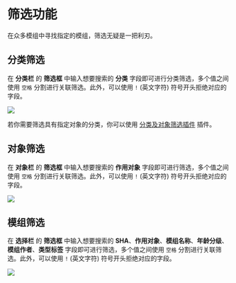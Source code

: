 # 筛选功能

在众多模组中寻找指定的模组，筛选无疑是一把利刃。

## 分类筛选

在 **分类栏** 的 **筛选框** 中输入想要搜索的 **分类** 字段即可进行分类筛选，多个值之间使用 `空格` 分割进行关联筛选。此外，可以使用 `!` (英文字符) 符号开头拒绝对应的字段。

![](/static/image/2863681a.png)

若你需要筛选具有指定对象的分类，你可以使用 [分类及对象筛选插件](/resources/plugins/search_class_and_object) 插件。

## 对象筛选

在 **对象栏** 的 **筛选框** 中输入想要搜索的 **作用对象** 字段即可进行筛选，多个值之间使用 `空格` 分割进行关联筛选。此外，可以使用 `!` (英文字符) 符号开头拒绝对应的字段。

![](/static/image/0307e2e2.png)

## 模组筛选

在 **选择栏** 的 **筛选框** 中输入想要搜索的 **SHA**、**作用对象**、**模组名称**、**年龄分级**、**模组作者**、**类型标签** 字段即可进行筛选，多个值之间使用 `空格` 分割进行关联筛选。此外，可以使用 `!` (英文字符) 符号开头拒绝对应的字段。

![](/static/image/646a8793.png)
